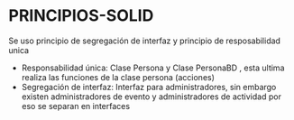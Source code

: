 # PRINCIPIOS-SOLID

Se uso principio de segregación de interfaz y principio de resposabilidad unica

- Responsabilidad única: Clase Persona y Clase PersonaBD , esta ultima realiza las funciones de la clase persona (acciones)
- Segregación de interfaz: Interfaz para administradores, sin embargo existen administradores de evento y administradores de actividad por eso se 
separan en interfaces
